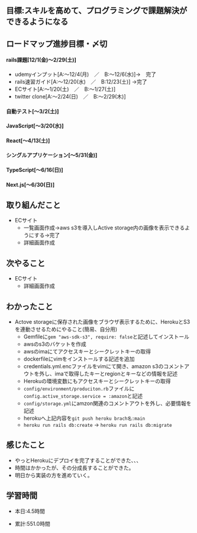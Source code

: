 ## 目標:スキルを高めて、プログラミングで課題解決ができるようになる

## ロードマップ進捗目標・〆切
#### rails課題[12/1(金)～2/29(土)]
* udemyインプット[A:～12/4(月)　／　B:～12/6(水)]→　完了
* rails速習ガイド[A:～12/20(水)　／　B:12/23(土)]
→完了
* ECサイト[A:～1/20(土)　／　B:～1/27(土)]
* twitter clone[A:～2/24(日)　／　B:～2/29(木)]

#### 自動テスト[～3/2(土)]
#### JavaScript[～3/20(水)]
#### React[～4/13(土)]
#### シングルアプリケーション[～5/31(金)]
#### TypeScript[～6/16(日)]
#### Next.js[～6/30(日)]


## 取り組んだこと
- ECサイト
  - 一覧画面作成→aws s3を導入しActive storage内の画像を表示できるようにする→完了
  - 詳細画面作成


## 次やること
- ECサイト
  - 詳細画面作成
  
## わかったこと
* Actove storageに保存された画像をブラウザ表示するために、HerokuとS3を連動させるためにやること(簡易、自分用)
  * Gemfileに``gem "aws-sdk-s3", require: false``と記述してインストール
  * awsのs3のバケットを作成
  * awsのimaにてアクセスキーとシークレットキーの取得
  * dockerfileにvimをインストールする記述を追加
  * credentials.yml.encファイルをvimにて開き、amazon s3のコメントアウトを外し、imaで取得したキーとregionとキーなどの情報を記述
  * Herokuの環境変数にもアクセスキーとシークレットキーの取得
  * ``config/environment/produciton.rb``ファイルに`` config.active_storage.service = :amazon``と記述
  * ``config/storage.yml``にamzon関連のコメントアウトを外し、必要情報を記述
  * herokuへ上記内容を``git push heroku brach名:main``
  * ``heroku run rails db:create`` → ``heroku run rails db:migrate``
 
## 感じたこと
- やっとHerokuにデプロイを完了することができた、、、
- 時間はかかったが、その分成長することができた。
- 明日から実装の方を進めていく。
  
## 学習時間
- 本日:4.5時間

- 累計:551.0時間

